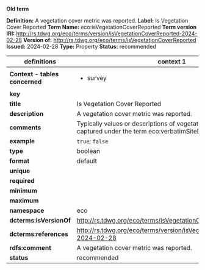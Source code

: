 **Old term**

**Definition:** A vegetation cover metric was reported.
**Label:** Is Vegetation Cover Reported
**Term Name:** eco:isVegetationCoverReported
**Term version IRI:** http://rs.tdwg.org/eco/terms/version/isVegetationCoverReported-2024-02-28
**Version of:** http://rs.tdwg.org/eco/terms/isVegetationCoverReported
**Issued:** 2024-02-28
**Type:** Property
**Status:** recommended


| definitions | context 1 |
|-|-|
| **Context - tables concerned** | <ul><li>survey</li></ul> |
| **key** |  |
| **title** | Is Vegetation Cover Reported |
| **description** | A vegetation cover metric was reported. |
| **comments** | Typically values or descriptions of vegetation cover would be captured under the term eco:verbatimSiteDescriptions. |
| **example** | `true`; `false` |
| **type** | boolean |
| **format** | default |
| **unique** |  |
| **required** |  |
| **minimum** |  |
| **maximum** |  |
| **namespace** | eco |
| **dcterms:isVersionOf** | http://rs.tdwg.org/eco/terms/isVegetationCoverReported |
| **dcterms:references** | http://rs.tdwg.org/eco/terms/version/isVegetationCoverReported-2024-02-28 |
| **rdfs:comment** | A vegetation cover metric was reported. |
| **status** | recommended |
